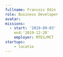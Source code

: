 ```yaml
---
fullname: Francois Odin
role: Business Developer
avatar:
missions:
  - start: '2019-09-03'
    end:'2019-12-20'
    employer: MTES/MCT
startups:
    - locatio
---
```

